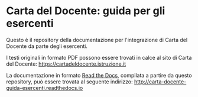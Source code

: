 # Carta del Docente: guida per gli esercenti

Questo è il repository della documentazione per l'integrazione di Carta del Docente da parte degli esercenti. 

I testi originali in formato PDF possono essere trovati in calce al sito di Carta del Docente: <https://cartadeldocente.istruzione.it>

La documentazione in formato [Read the Docs](https://readthedocs.org), compilata a partire da questo repository, può essere trovata al seguente indirizzo: <http://carta-docente-guida-esercenti.readthedocs.io>

